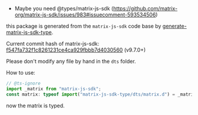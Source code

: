 -   Maybe you need @types/matrix-js-sdk (<https://github.com/matrix-org/matrix-js-sdk/issues/983#issuecomment-593534506>)

this package is generated from the `matrix-js-sdk` code base by [generate-matrix-js-sdk-type](https://github.com/Jack-Works/generate-matrix-js-sdk-type).

Current commit hash of matrix-js-sdk: [f547fa732f1c8261231ce4ca929fbbb7d4030560](https://github.com/matrix-org/matrix-js-sdk/commit/f547fa732f1c8261231ce4ca929fbbb7d4030560) (v9.7.0+)

Please don't modify any file by hand in the `dts` folder.

How to use:

```ts
// @ts-ignore
import _matrix from "matrix-js-sdk";
const matrix: typeof import("matrix-js-sdk-type/dts/matrix.d") = _matrix;
```

now the matrix is typed.
